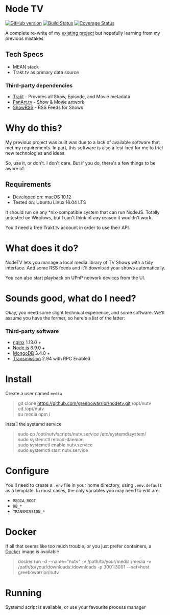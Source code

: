# Node TV

[![GitHub version](https://badge.fury.io/gh/greebowarrior%2Fnodetv.svg)](https://badge.fury.io/gh/greebowarrior%2Fnodetv)
[![Build Status](https://travis-ci.org/greebowarrior/nodetv.svg?branch=master)](https://travis-ci.org/greebowarrior/nodetv)
[![Coverage Status](https://coveralls.io/repos/github/greebowarrior/nodetv/badge.svg?branch=master)](https://coveralls.io/github/greebowarrior/nodetv?branch=1.1.0)

A complete re-write of my [existing project](https://github.com/greebowarrior/nessa)
but hopefully learning from my previous mistakes

## Tech Specs

- MEAN stack
- Trakt.tv as primary data source

### Third-party dependencies

- [Trakt](https://trakt.tv) - Provides all Show, Episode, and Movie metadata
- [FanArt.tv](https://fanart.tc) - Show & Movie artwork
- [ShowRSS](https://showrss.com) - RSS Feeds for Shows


# Why do this?

My previous project was built was due to a lack of available software that met my requirements.
In part, this software is also a test-bed for me to trial new technologies and ideas.

So, use it, or don't. I don't care. But if you do, there's a few things to be aware of:

## Requirements

- Developed on: macOS 10.12
- Tested on: Ubuntu Linux 16.04 LTS

It should run on any *nix-compatible system that can run NodeJS.
Totally untested on Windows, but I can't think of any reason it wouldn't work.

You'll need a free Trakt.tv account in order to use their API.

# What does it do?

NodeTV lets you manage a local media library of TV Shows with a tidy interface. Add some RSS feeds and it'll download your shows automatically.

You can also start playback on UPnP network devices from the UI.

# Sounds good, what do I need?

Okay, you need some slight technical experience, and some software. We'll assume you have the former, so here's a list of the latter:

### Third-party software

- [nginx](https://nginx.org) 1.13.0 +
- [Node.js](https://nodejs.org) 8.9.0 +
- [MongoDB](https://mongodb.org) 3.4.0 +
- [Transmission](https://transmissionbt.com) 2.94 with RPC Enabled

# Install

Create a user named `media`

> git clone https://github.com/greebowarrior/nodetv.git /opt/nutv  
> cd /opt/nutv  
> su media
> npm i

Install the systemd service

> sudo cp /opt/nutv/scripts/nutv.service /etc/systemd/system/  
> sudo systemctl reload-daemon  
> sudo systemctl enable nutv.service  
> sudo systemctl start nutv.service  

# Configure

You'll need to create a `.env` file in your home directory, using `.env.default` as a template. In most cases, the only variables you may need to edit are:

- `MEDIA_ROOT`
- `DB_*`
- `TRANSMISSION_*`


# Docker

If all that seems like too much trouble, or you just prefer containers, a [Docker](https://docker.org) image is available

> docker run -d --name="nutv" -v /path/to/your/media:/media -v /path/to/your/downloads:/downloads -p 3001:3001 --net=host greebowarrior/nutv


# Running

Systemd script is available, or use your favourite process manager
